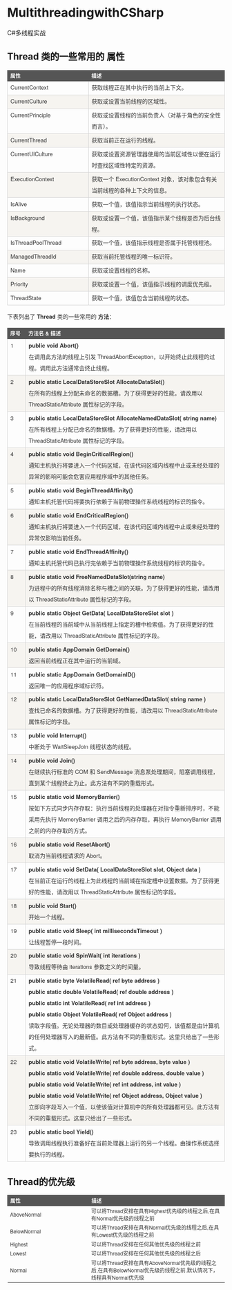 # MultithreadingwithCSharp
C#多线程实战

##  Thread 类的一些常用的 属性
<table class="reference notranslate" style="border:0px;border-collapse:collapse;color:rgb(51,51,51);font-family:'Helvetica Neue', Helvetica, 'PingFang SC', 'Hiragino Sans GB', 'Microsoft YaHei', 'Noto Sans CJK SC', 'WenQuanYi Micro Hei', Arial, sans-serif;font-size:12px;"><tbody style="border:0px;"><tr style="border:0px;background-color:rgb(246,244,240);"><th style="border:1px solid rgb(85,85,85);color:rgb(255,255,255);background-color:rgb(85,85,85);vertical-align:top;text-align:left;width:175px;">属性</th><th style="border:1px solid rgb(85,85,85);color:rgb(255,255,255);background-color:rgb(85,85,85);vertical-align:top;text-align:left;">描述</th></tr><tr style="border:0px;"><td style="border:1px solid rgb(212,212,212);font-size:13px;min-width:24px;line-height:2em;vertical-align:top;">CurrentContext</td><td style="border:1px solid rgb(212,212,212);font-size:13px;line-height:2em;min-width:24px;vertical-align:top;">获取线程正在其中执行的当前上下文。</td></tr><tr style="border:0px;background-color:rgb(246,244,240);"><td style="border:1px solid rgb(212,212,212);font-size:13px;min-width:24px;line-height:2em;vertical-align:top;">CurrentCulture</td><td style="border:1px solid rgb(212,212,212);font-size:13px;line-height:2em;min-width:24px;vertical-align:top;">获取或设置当前线程的区域性。</td></tr><tr style="border:0px;"><td style="border:1px solid rgb(212,212,212);font-size:13px;min-width:24px;line-height:2em;vertical-align:top;">CurrentPrinciple</td><td style="border:1px solid rgb(212,212,212);font-size:13px;line-height:2em;min-width:24px;vertical-align:top;">获取或设置线程的当前负责人（对基于角色的安全性而言）。</td></tr><tr style="border:0px;background-color:rgb(246,244,240);"><td style="border:1px solid rgb(212,212,212);font-size:13px;min-width:24px;line-height:2em;vertical-align:top;">CurrentThread</td><td style="border:1px solid rgb(212,212,212);font-size:13px;line-height:2em;min-width:24px;vertical-align:top;">获取当前正在运行的线程。</td></tr><tr style="border:0px;"><td style="border:1px solid rgb(212,212,212);font-size:13px;min-width:24px;line-height:2em;vertical-align:top;">CurrentUICulture</td><td style="border:1px solid rgb(212,212,212);font-size:13px;line-height:2em;min-width:24px;vertical-align:top;">获取或设置资源管理器使用的当前区域性以便在运行时查找区域性特定的资源。</td></tr><tr style="border:0px;background-color:rgb(246,244,240);"><td style="border:1px solid rgb(212,212,212);font-size:13px;min-width:24px;line-height:2em;vertical-align:top;">ExecutionContext</td><td style="border:1px solid rgb(212,212,212);font-size:13px;line-height:2em;min-width:24px;vertical-align:top;">获取一个 ExecutionContext 对象，该对象包含有关当前线程的各种上下文的信息。</td></tr><tr style="border:0px;"><td style="border:1px solid rgb(212,212,212);font-size:13px;min-width:24px;line-height:2em;vertical-align:top;">IsAlive</td><td style="border:1px solid rgb(212,212,212);font-size:13px;line-height:2em;min-width:24px;vertical-align:top;">获取一个值，该值指示当前线程的执行状态。</td></tr><tr style="border:0px;background-color:rgb(246,244,240);"><td style="border:1px solid rgb(212,212,212);font-size:13px;min-width:24px;line-height:2em;vertical-align:top;">IsBackground</td><td style="border:1px solid rgb(212,212,212);font-size:13px;line-height:2em;min-width:24px;vertical-align:top;">获取或设置一个值，该值指示某个线程是否为后台线程。</td></tr><tr style="border:0px;"><td style="border:1px solid rgb(212,212,212);font-size:13px;min-width:24px;line-height:2em;vertical-align:top;">IsThreadPoolThread</td><td style="border:1px solid rgb(212,212,212);font-size:13px;line-height:2em;min-width:24px;vertical-align:top;">获取一个值，该值指示线程是否属于托管线程池。</td></tr><tr style="border:0px;background-color:rgb(246,244,240);"><td style="border:1px solid rgb(212,212,212);font-size:13px;min-width:24px;line-height:2em;vertical-align:top;">ManagedThreadId</td><td style="border:1px solid rgb(212,212,212);font-size:13px;line-height:2em;min-width:24px;vertical-align:top;">获取当前托管线程的唯一标识符。</td></tr><tr style="border:0px;"><td style="border:1px solid rgb(212,212,212);font-size:13px;min-width:24px;line-height:2em;vertical-align:top;">Name</td><td style="border:1px solid rgb(212,212,212);font-size:13px;line-height:2em;min-width:24px;vertical-align:top;">获取或设置线程的名称。</td></tr><tr style="border:0px;background-color:rgb(246,244,240);"><td style="border:1px solid rgb(212,212,212);font-size:13px;min-width:24px;line-height:2em;vertical-align:top;">Priority</td><td style="border:1px solid rgb(212,212,212);font-size:13px;line-height:2em;min-width:24px;vertical-align:top;">获取或设置一个值，该值指示线程的调度优先级。</td></tr><tr style="border:0px;"><td style="border:1px solid rgb(212,212,212);font-size:13px;min-width:24px;line-height:2em;vertical-align:top;">ThreadState</td><td style="border:1px solid rgb(212,212,212);font-size:13px;line-height:2em;min-width:24px;vertical-align:top;">获取一个值，该值包含当前线程的状态。</td></tr></tbody></table><p style="border:0px;line-height:2em;font-size:13px;font-family:'Helvetica Neue', Helvetica, 'PingFang SC', 'Hiragino Sans GB', 'Microsoft YaHei', 'Noto Sans CJK SC', 'WenQuanYi Micro Hei', Arial, sans-serif;color:rgb(51,51,51);">下表列出了 <strong>Thread</strong> 类的一些常用的 <strong>方法</strong>：</p><table class="reference notranslate" style="border:0px;border-collapse:collapse;color:rgb(51,51,51);font-family:'Helvetica Neue', Helvetica, 'PingFang SC', 'Hiragino Sans GB', 'Microsoft YaHei', 'Noto Sans CJK SC', 'WenQuanYi Micro Hei', Arial, sans-serif;font-size:12px;"><tbody style="border:0px;"><tr style="border:0px;background-color:rgb(246,244,240);"><th style="border:1px solid rgb(85,85,85);color:rgb(255,255,255);background-color:rgb(85,85,85);vertical-align:top;text-align:left;width:29px;">序号</th><th style="border:1px solid rgb(85,85,85);color:rgb(255,255,255);background-color:rgb(85,85,85);vertical-align:top;text-align:left;">方法名 &amp; 描述</th></tr><tr style="border:0px;"><td style="border:1px solid rgb(212,212,212);font-size:13px;min-width:24px;line-height:2em;vertical-align:top;">1</td><td style="border:1px solid rgb(212,212,212);font-size:13px;line-height:2em;min-width:24px;vertical-align:top;"><strong>public void Abort()</strong><br />在调用此方法的线程上引发 ThreadAbortException，以开始终止此线程的过程。调用此方法通常会终止线程。</td></tr><tr style="border:0px;background-color:rgb(246,244,240);"><td style="border:1px solid rgb(212,212,212);font-size:13px;min-width:24px;line-height:2em;vertical-align:top;">2</td><td style="border:1px solid rgb(212,212,212);font-size:13px;line-height:2em;min-width:24px;vertical-align:top;"><strong>public static LocalDataStoreSlot AllocateDataSlot()</strong><br />在所有的线程上分配未命名的数据槽。为了获得更好的性能，请改用以 ThreadStaticAttribute 属性标记的字段。</td></tr><tr style="border:0px;"><td style="border:1px solid rgb(212,212,212);font-size:13px;min-width:24px;line-height:2em;vertical-align:top;">3</td><td style="border:1px solid rgb(212,212,212);font-size:13px;line-height:2em;min-width:24px;vertical-align:top;"><strong>public static LocalDataStoreSlot AllocateNamedDataSlot( string name) </strong><br />在所有线程上分配已命名的数据槽。为了获得更好的性能，请改用以 ThreadStaticAttribute 属性标记的字段。</td></tr><tr style="border:0px;background-color:rgb(246,244,240);"><td style="border:1px solid rgb(212,212,212);font-size:13px;min-width:24px;line-height:2em;vertical-align:top;">4</td><td style="border:1px solid rgb(212,212,212);font-size:13px;line-height:2em;min-width:24px;vertical-align:top;"><strong>public static void BeginCriticalRegion()</strong><br />通知主机执行将要进入一个代码区域，在该代码区域内线程中止或未经处理的异常的影响可能会危害应用程序域中的其他任务。</td></tr><tr style="border:0px;"><td style="border:1px solid rgb(212,212,212);font-size:13px;min-width:24px;line-height:2em;vertical-align:top;">5</td><td style="border:1px solid rgb(212,212,212);font-size:13px;line-height:2em;min-width:24px;vertical-align:top;"><strong>public static void BeginThreadAffinity()</strong><br />通知主机托管代码将要执行依赖于当前物理操作系统线程的标识的指令。</td></tr><tr style="border:0px;background-color:rgb(246,244,240);"><td style="border:1px solid rgb(212,212,212);font-size:13px;min-width:24px;line-height:2em;vertical-align:top;">6</td><td style="border:1px solid rgb(212,212,212);font-size:13px;line-height:2em;min-width:24px;vertical-align:top;"><strong>public static void EndCriticalRegion()</strong><br />通知主机执行将要进入一个代码区域，在该代码区域内线程中止或未经处理的异常仅影响当前任务。</td></tr><tr style="border:0px;"><td style="border:1px solid rgb(212,212,212);font-size:13px;min-width:24px;line-height:2em;vertical-align:top;">7</td><td style="border:1px solid rgb(212,212,212);font-size:13px;line-height:2em;min-width:24px;vertical-align:top;"><strong>public static void EndThreadAffinity()</strong><br />通知主机托管代码已执行完依赖于当前物理操作系统线程的标识的指令。</td></tr><tr style="border:0px;background-color:rgb(246,244,240);"><td style="border:1px solid rgb(212,212,212);font-size:13px;min-width:24px;line-height:2em;vertical-align:top;">8</td><td style="border:1px solid rgb(212,212,212);font-size:13px;line-height:2em;min-width:24px;vertical-align:top;"><strong>public static void FreeNamedDataSlot(string name)</strong><br />为进程中的所有线程消除名称与槽之间的关联。为了获得更好的性能，请改用以 ThreadStaticAttribute 属性标记的字段。</td></tr><tr style="border:0px;"><td style="border:1px solid rgb(212,212,212);font-size:13px;min-width:24px;line-height:2em;vertical-align:top;">9</td><td style="border:1px solid rgb(212,212,212);font-size:13px;line-height:2em;min-width:24px;vertical-align:top;"><strong>public static Object GetData( LocalDataStoreSlot slot ) </strong><br />在当前线程的当前域中从当前线程上指定的槽中检索值。为了获得更好的性能，请改用以 ThreadStaticAttribute 属性标记的字段。</td></tr><tr style="border:0px;background-color:rgb(246,244,240);"><td style="border:1px solid rgb(212,212,212);font-size:13px;min-width:24px;line-height:2em;vertical-align:top;">10</td><td style="border:1px solid rgb(212,212,212);font-size:13px;line-height:2em;min-width:24px;vertical-align:top;"><strong>public static AppDomain GetDomain()</strong><br />返回当前线程正在其中运行的当前域。</td></tr><tr style="border:0px;"><td style="border:1px solid rgb(212,212,212);font-size:13px;min-width:24px;line-height:2em;vertical-align:top;">11</td><td style="border:1px solid rgb(212,212,212);font-size:13px;line-height:2em;min-width:24px;vertical-align:top;"><strong>public static AppDomain GetDomainID()</strong><br />返回唯一的应用程序域标识符。</td></tr><tr style="border:0px;background-color:rgb(246,244,240);"><td style="border:1px solid rgb(212,212,212);font-size:13px;min-width:24px;line-height:2em;vertical-align:top;">12</td><td style="border:1px solid rgb(212,212,212);font-size:13px;line-height:2em;min-width:24px;vertical-align:top;"><strong>public static LocalDataStoreSlot GetNamedDataSlot( string name ) </strong><br />查找已命名的数据槽。为了获得更好的性能，请改用以 ThreadStaticAttribute 属性标记的字段。</td></tr><tr style="border:0px;"><td style="border:1px solid rgb(212,212,212);font-size:13px;min-width:24px;line-height:2em;vertical-align:top;">13</td><td style="border:1px solid rgb(212,212,212);font-size:13px;line-height:2em;min-width:24px;vertical-align:top;"><strong>public void Interrupt()</strong><br />中断处于 WaitSleepJoin 线程状态的线程。</td></tr><tr style="border:0px;background-color:rgb(246,244,240);"><td style="border:1px solid rgb(212,212,212);font-size:13px;min-width:24px;line-height:2em;vertical-align:top;">14</td><td style="border:1px solid rgb(212,212,212);font-size:13px;line-height:2em;min-width:24px;vertical-align:top;"><strong>public void Join()</strong><br />在继续执行标准的 COM 和 SendMessage 消息泵处理期间，阻塞调用线程，直到某个线程终止为止。此方法有不同的重载形式。</td></tr><tr style="border:0px;"><td style="border:1px solid rgb(212,212,212);font-size:13px;min-width:24px;line-height:2em;vertical-align:top;">15</td><td style="border:1px solid rgb(212,212,212);font-size:13px;line-height:2em;min-width:24px;vertical-align:top;"><strong>public static void MemoryBarrier()</strong><br />按如下方式同步内存存取：执行当前线程的处理器在对指令重新排序时，不能采用先执行 MemoryBarrier 调用之后的内存存取，再执行 MemoryBarrier 调用之前的内存存取的方式。</td></tr><tr style="border:0px;background-color:rgb(246,244,240);"><td style="border:1px solid rgb(212,212,212);font-size:13px;min-width:24px;line-height:2em;vertical-align:top;">16</td><td style="border:1px solid rgb(212,212,212);font-size:13px;line-height:2em;min-width:24px;vertical-align:top;"><strong>public static void ResetAbort()</strong><br />取消为当前线程请求的 Abort。</td></tr><tr style="border:0px;"><td style="border:1px solid rgb(212,212,212);font-size:13px;min-width:24px;line-height:2em;vertical-align:top;">17</td><td style="border:1px solid rgb(212,212,212);font-size:13px;line-height:2em;min-width:24px;vertical-align:top;"><strong>public static void SetData( LocalDataStoreSlot slot, Object data ) </strong><br />在当前正在运行的线程上为此线程的当前域在指定槽中设置数据。为了获得更好的性能，请改用以 ThreadStaticAttribute 属性标记的字段。</td></tr><tr style="border:0px;background-color:rgb(246,244,240);"><td style="border:1px solid rgb(212,212,212);font-size:13px;min-width:24px;line-height:2em;vertical-align:top;">18</td><td style="border:1px solid rgb(212,212,212);font-size:13px;line-height:2em;min-width:24px;vertical-align:top;"><strong>public void Start()</strong><br />开始一个线程。</td></tr><tr style="border:0px;"><td style="border:1px solid rgb(212,212,212);font-size:13px;min-width:24px;line-height:2em;vertical-align:top;">19</td><td style="border:1px solid rgb(212,212,212);font-size:13px;line-height:2em;min-width:24px;vertical-align:top;"><strong>public static void Sleep( int millisecondsTimeout ) </strong><br />让线程暂停一段时间。</td></tr><tr style="border:0px;background-color:rgb(246,244,240);"><td style="border:1px solid rgb(212,212,212);font-size:13px;min-width:24px;line-height:2em;vertical-align:top;">20</td><td style="border:1px solid rgb(212,212,212);font-size:13px;line-height:2em;min-width:24px;vertical-align:top;"><strong>public static void SpinWait( int iterations ) </strong><br />导致线程等待由 iterations 参数定义的时间量。</td></tr><tr style="border:0px;"><td style="border:1px solid rgb(212,212,212);font-size:13px;min-width:24px;line-height:2em;vertical-align:top;">21</td><td style="border:1px solid rgb(212,212,212);font-size:13px;line-height:2em;min-width:24px;vertical-align:top;"><strong>public static byte VolatileRead( ref byte address )<br />public static double VolatileRead( ref double address )<br />public static int VolatileRead( ref int address )<br />public static Object VolatileRead( ref Object address ) </strong><br />读取字段值。无论处理器的数目或处理器缓存的状态如何，该值都是由计算机的任何处理器写入的最新值。此方法有不同的重载形式。这里只给出了一些形式。</td></tr><tr style="border:0px;background-color:rgb(246,244,240);"><td style="border:1px solid rgb(212,212,212);font-size:13px;min-width:24px;line-height:2em;vertical-align:top;">22</td><td style="border:1px solid rgb(212,212,212);font-size:13px;line-height:2em;min-width:24px;vertical-align:top;"><strong>public static void VolatileWrite( ref byte address, byte value )<br />public static void VolatileWrite( ref double address, double value )<br />public static void VolatileWrite( ref int address, int value )<br />public static void VolatileWrite( ref Object address, Object value ) </strong><br />立即向字段写入一个值，以使该值对计算机中的所有处理器都可见。此方法有不同的重载形式。这里只给出了一些形式。</td></tr><tr style="border:0px;"><td style="border:1px solid rgb(212,212,212);font-size:13px;min-width:24px;line-height:2em;vertical-align:top;">23</td><td style="border:1px solid rgb(212,212,212);font-size:13px;line-height:2em;min-width:24px;vertical-align:top;"><strong>public static bool Yield()</strong><br />导致调用线程执行准备好在当前处理器上运行的另一个线程。由操作系统选择要执行的线程。</td></tr></tbody></table>

## Thread的优先级

<table class="reference notranslate" style="border:0px;border-collapse:collapse;color:rgb(51,51,51);font-family:'Helvetica Neue', Helvetica, 'PingFang SC', 'Hiragino Sans GB', 'Microsoft YaHei', 'Noto Sans CJK SC', 'WenQuanYi Micro Hei', Arial, sans-serif;font-size:12px;">
	<tr style="border:0px;background-color:rgb(246,244,240);">
		<th style="border:1px solid rgb(85,85,85);color:rgb(255,255,255);background-color:rgb(85,85,85);vertical-align:top;text-align:left;width:175px;">属性</th>
		<th style="border:1px solid rgb(85,85,85);color:rgb(255,255,255);background-color:rgb(85,85,85);vertical-align:top;text-align:left;">描述</th>
	</tr>
	<tr>
		<td>AboveNormal</td>
		<td>可以将Thread安排在具有Highest优先级的线程之后,在具有Normal优先级的线程之前</td>
	</tr>
	<tr>
		<td>BelowNormal</td>
		<td>可以将Thread安排在具有Normal优先级的线程之后,在具有Lowest优先级的线程之前</td>
	</tr>
	<tr>
		<td>Highest</td>
		<td>可以将Thread安排在任何其他优先级的线程之前</td>
	</tr>
	<tr>
		<td>Lowest</td>
		<td>可以将Thread安排在任何其他优先级的线程之后</td>
	</tr>
	<tr>
		<td>Normal</td>
		<td>可以将Thread安排在具有AboveNormal优先级的线程之后,在具有BelowNormal优先级的线程之前.默认情况下，线程具有Normal优先级</td>
	</tr>
</table>

